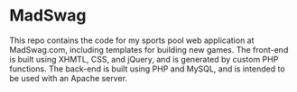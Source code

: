 MadSwag
=======

This repo contains the code for my sports pool web application at MadSwag.com, including templates for building new games. The front-end is built using XHMTL, CSS, and jQuery, and is generated by custom PHP functions. The back-end is built using PHP and MySQL, and is intended to be used with an Apache server.
